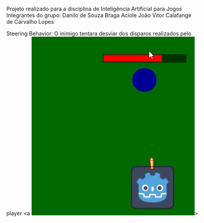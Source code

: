 Projeto realizado para a disciplina de Inteligência Artificial para Jogos
Integrantes do grupo:
Danilo de Souza Braga Aciole
João Vitor Calafange de Carvalho Lopes

Steering Behavior:
O inimigo tentara desviar dos disparos realizados pelo player
<a ![imagem](Avoid1.png)>
